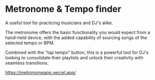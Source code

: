 # Metronome & Tempo finder

A useful tool for practicing musicians and DJ's alike.

The metronome offers the basic functionality you would expect from a hand-held device, with the added capability of sourcing songs of the selected tempo or BPM.

Combined with the "tap tempo" button, this is a powerful tool for DJ's looking to consolidate their playlists and unlock their creativity with seamless transitions.

https://metronomeapp.vercel.app/
